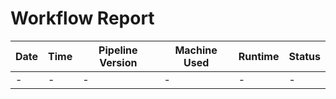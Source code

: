  # Workflow Report


|Date|Time|Pipeline Version|Machine Used|Runtime|Status|
|----|----|----------------|------------|-------|------|
| -  | -  |        -       |     -      |  -    |  -   |

